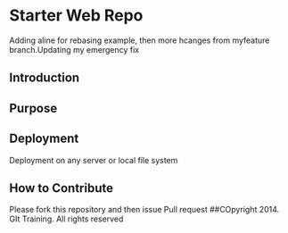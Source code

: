 # Starter Web Repo
Adding  aline for rebasing example, then more hcanges from myfeature branch.Updating my emergency fix
## Introduction
## Purpose
## Deployment
Deployment on any server or local file system
## How to Contribute
Please fork this repository and then issue Pull request
##COpyright
2014. GIt Training. All rights reserved

